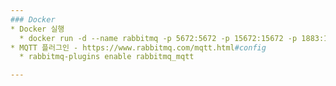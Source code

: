 ```yaml
---
### Docker
* Docker 실행
  * docker run -d --name rabbitmq -p 5672:5672 -p 15672:15672 -p 1883:1883 --restart=unless-stopped rabbitmq:management
* MQTT 플러그인 - https://www.rabbitmq.com/mqtt.html#config
  * rabbitmq-plugins enable rabbitmq_mqtt

---
```

